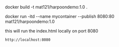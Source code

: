 docker build -t mat121/harpoondemo:1.0 .

docker run -itd --name mycontainer --publish 8080:80 mat121/harpoondemo:1.0

this will run the index.html locally on port 8080

`http://localhost:8080`
